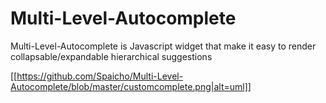 # Multi-Level-Autocomplete
Multi-Level-Autocomplete is Javascript widget that make it easy to render collapsable/expandable hierarchical suggestions

[[https://github.com/Spaicho/Multi-Level-Autocomplete/blob/master/customcomplete.png|alt=uml]]
